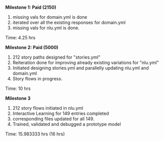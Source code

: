 **Milestone 1: Paid (2150)**
1) missing vals for domain.yml is done 
2) iterated over all the existing responses for domain.yml
3) missing vals for nlu.yml is done.

Time: 4.25 hrs 

**Milestone 2: Paid (5000)**
1) 212 story paths designed for "stories.yml"
2) Reiteration done for improving already existing variations for "nlu.yml"
3) Initiated designing stories.yml and parallelly updating nlu.yml and domain.yml
4) Story flows in progress.

Time: 10 hrs

**Milestone 3**
1) 212 story flows initiated in nlu.yml
2) Interactive Learning for 149 entries completed
3) corresponding files updated for all 149.
4) Trained, validated and debugged a prototype model

Time: 15.983333 hrs (16 hrs)
